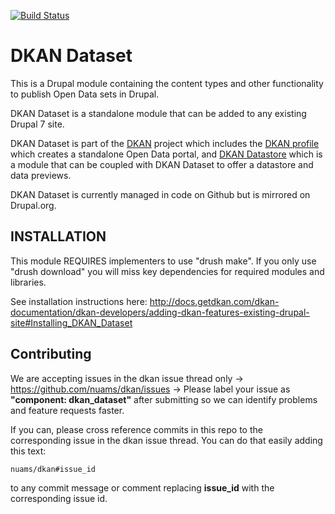 [![Build Status](https://travis-ci.org/nuams/dkan_dataset.png?branch=7.x-1.x)](https://travis-ci.org/nuams/dkan_dataset)

# DKAN Dataset

This is a Drupal module containing the content types and other functionality to publish Open Data sets in Drupal.

DKAN Dataset is a standalone module that can be added to any existing Drupal 7 site.

DKAN Dataset is part of the [DKAN](https://drupal.org/project/dkan "DKAN homepage") project which includes the [DKAN profile](https://drupal.org/project/dkan "DKAN homepage") which creates a standalone Open Data portal, and [DKAN Datastore](https://drupal.org/project/dkan_datastore "DKAN Datastore homepage") which is a module that can be coupled with DKAN Dataset to offer a datastore and data previews.

DKAN Dataset is currently managed in code on Github but is mirrored on Drupal.org.

## INSTALLATION

This module REQUIRES implementers to use "drush make". If you only use "drush download" you will miss key dependencies for required modules and libraries.

See installation instructions here: http://docs.getdkan.com/dkan-documentation/dkan-developers/adding-dkan-features-existing-drupal-site#Installing_DKAN_Dataset

## Contributing

We are accepting issues in the dkan issue thread only -> https://github.com/nuams/dkan/issues -> Please label your issue as **"component: dkan_dataset"** after submitting so we can identify problems and feature requests faster.

If you can, please cross reference commits in this repo to the corresponding issue in the dkan issue thread. You can do that easily adding this text:

```
nuams/dkan#issue_id
``` 

to any commit message or comment replacing **issue_id** with the corresponding issue id.
